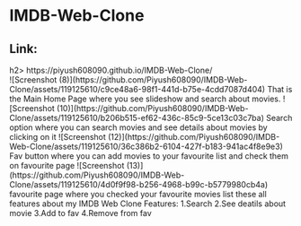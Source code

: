 # IMDB-Web-Clone
<h2>Link:</h2>h2> <a> https://piyush608090.github.io/IMDB-Web-Clone/ </a>
<br>
![Screenshot (8)](https://github.com/Piyush608090/IMDB-Web-Clone/assets/119125610/c9ce48a6-98f1-441d-b75e-4cdd7087d404)
That is the Main Home Page where you see slideshow and search about movies.
![Screenshot (10)](https://github.com/Piyush608090/IMDB-Web-Clone/assets/119125610/b206b515-ef62-436c-85c9-5ce13c03c7ba)
Search option where you can search movies and see details about movies by clicking on it
![Screenshot (12)](https://github.com/Piyush608090/IMDB-Web-Clone/assets/119125610/36c386b2-6104-427f-b183-941ac4f8e9e3)
Fav button where you can add movies to your favourite list and check them on favourite page 
![Screenshot (13)](https://github.com/Piyush608090/IMDB-Web-Clone/assets/119125610/4d0f9f98-b256-4968-b99c-b5779980cb4a)
favourite page where you checked your favourite movies list
these all features about my IMDB Web Clone  
Features:
1.Search
2.See deatils about movie
3.Add to fav
4.Remove from fav
